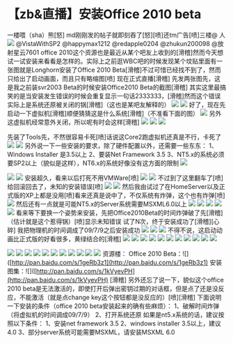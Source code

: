 # 【zb&直播】安装Office 2010 beta

一楼喂（sha）熊\[怒\] md刚刚发的帖子就即刻吞了\[怒\]\[喷\]还tm广告\[喷\]三楼@ 人 ![](https://wvbarchive.s3-ap-northeast-1.amazonaws.com/4782230837/91b7ca4ad11373f005ffe308ac0f4bfbf9ed045e.jpg) @VistaWithSP2 @happymax1212 @redapple0204 @zhukun200098 @放射星云7601 office 2010这个资源也是最近从某个吧友上收到的\[滑稽\]然而今天想试一试安装来看看是怎样的。实际上之前逛WBC吧的时候发现某个坟贴里面有一张图就是Longhorn安装了Office 2010 Beta\[滑稽\]不过可惜已经找不到了，然而只给出了启动画面，而且只有略缩图\[喷\] 现在正式直播\[滑稽\] 先发两张图先，这是我之前装svr2003 Beta的时候安装Office2010 Beta的截图\[滑稽\] 其实这里最搞笑的是当安装发生错误的时候会重复显示一句话2333333，\[滑稽\]然而这个错误实际上是系统还原被关闭的锅\[滑稽\]（这也是某吧友解释的） ![](https://wvbarchive.s3-ap-northeast-1.amazonaws.com/4782230837/17d876dea9ec8a13a2c3d977ff03918fa2ecc046.jpg) ![](https://wvbarchive.s3-ap-northeast-1.amazonaws.com/4782230837/c27fc11fa8d3fd1f0bc82cad384e251f97ca5f5d.jpg) 好了，现在先启动一下虚拟机\[滑稽\]顺便猜猜这是什么系统\[滑稽\]（不准看下面的图） ![](https://wvbarchive.s3-ap-northeast-1.amazonaws.com/4782230837/94de4f35349b033bb0ff754d1dce36d3d439bd2c.jpg) 另外这虚拟机经常意外关闭，所以呢有时会这样\[滑稽\] ![](https://wvbarchive.s3-ap-northeast-1.amazonaws.com/4782230837/f47beb5594eef01f11a19152e8fe9925be317de1.jpg) ![](https://wvbarchive.s3-ap-northeast-1.amazonaws.com/4782230837/20ad422cd42a2834ddd1bf9c53b5c9ea14cebf2c.jpg) ![](https://wvbarchive.s3-ap-northeast-1.amazonaws.com/4782230837/112ee6ca39dbb6fd23ee6cb10124ab18952b37e1.jpg)

先装了Tools先，不然很容易卡死\[喷\]话说这Core2跑虚拟机还真是不行，卡死了 ![](https://wvbarchive.s3-ap-northeast-1.amazonaws.com/4782230837/d01b11c7a7efce1bbeb4415da751f3deb68f65fb.jpg) ![](https://wvbarchive.s3-ap-northeast-1.amazonaws.com/4782230837/2dd6284b20a44623d8072cf59022720e0ef3d74a.jpg) 另外说一下一些安装的要求，除了硬件配置以外，还需要一些东东： 1、Windows Installer 是3.5以上 2、要装Net Framework 3.5 3、NT5.x的系统必须要SP2以上（貌似是这样），NT6.x的系统好像没有这方面的限制 ![](https://wvbarchive.s3-ap-northeast-1.amazonaws.com/4782230837/e4361a1fd21b0ef4739113c9d5c451da80cb3e25.jpg)

![](https://wvbarchive.s3-ap-northeast-1.amazonaws.com/4782230837/f08aad8165380cd76f912a7aa944ad345b828194.jpg) ![](https://wvbarchive.s3-ap-northeast-1.amazonaws.com/4782230837/d01b11c7a7efce1bbf27405da751f3deb58f650a.jpg) 安装超久，看来以后打死不用VMWare\[喷\] ![](https://wvbarchive.s3-ap-northeast-1.amazonaws.com/4782230837/dc76b659ccbf6c81bf50a47fb43eb13532fa4033.jpg) ![](https://wvbarchive.s3-ap-northeast-1.amazonaws.com/4782230837/94cbe095a4c27d1eb540b35313d5ad6edcc4383c.jpg) 不过到了这里翻车了\[喷\]给回滚回去了，未知的安装错误\[喷\] ![](https://wvbarchive.s3-ap-northeast-1.amazonaws.com/4782230837/3b7df9500fb30f2438ed6694c095d143ac4b0323.jpg) ![](https://wvbarchive.s3-ap-northeast-1.amazonaws.com/4782230837/b828b601baa1cd112a86f8b7b112c8fcc2ce2d6e.jpg) 然后我由试过了在HomeServer以及正式版的XP上都是没用\[喷\]看来还真是说中了，不仅系统有炸弹，这个也有炸弹\[喷\] ![](https://wvbarchive.s3-ap-northeast-1.amazonaws.com/4782230837/1b41aeeb15ce36d33f7377a732f33a87e850b12c.jpg) 然后还有一点就是可能NT5.x的Server系统需要MSXML6.0以上 ![](https://wvbarchive.s3-ap-northeast-1.amazonaws.com/4782230837/42fc1cf50ad162d944db968b19dfa9ec8b13cd62.jpg) ![](https://wvbarchive.s3-ap-northeast-1.amazonaws.com/4782230837/8808a4cfc3fdfc03cf23172fdc3f8794a6c226c7.jpg) ![](https://wvbarchive.s3-ap-northeast-1.amazonaws.com/4782230837/edbfb61273f08202da8c65a843fbfbedaa641b04.jpg) ![](https://wvbarchive.s3-ap-northeast-1.amazonaws.com/4782230837/dde29afbaf51f3de96c84df39ceef01f3b297920.jpg) ![](https://wvbarchive.s3-ap-northeast-1.amazonaws.com/4782230837/f86dce004c086e06ade7cbdc0a087bf408d1cbd4.jpg) 看来等下要换一个姿势来安装，先把Office2010Beta的时间炸弹破了先\[滑稽\]（估计就是这个惹得锅）\[喷\]显示未知错误 试了N次，终于安装成功了\[滑稽\]\[心碎\] 我把物理机的时间调成了09/7/9之后安装成功 ![](https://wvbarchive.s3-ap-northeast-1.amazonaws.com/4782230837/b2ebd9086b63f624a997db948f44ebf8184ca351.jpg) ![](https://wvbarchive.s3-ap-northeast-1.amazonaws.com/4782230837/4c23f62297dda1444a848e25bab7d0a20ef4868a.jpg) ![](https://wvbarchive.s3-ap-northeast-1.amazonaws.com/4782230837/c760c3c37d1ed21b4033cc72a56eddc453da3fa0.jpg) 不得不说，这启动动画比正式版的好看很多，黄绿结合的\[滑稽\] ![](https://wvbarchive.s3-ap-northeast-1.amazonaws.com/4782230837/49d0cc19972bd4076ecf3e6a73899e510eb30916.jpg) ![](https://wvbarchive.s3-ap-northeast-1.amazonaws.com/4782230837/7625482fb9389b50b1be0dc58d35e5dde5116ede.jpg) ![](https://wvbarchive.s3-ap-northeast-1.amazonaws.com/4782230837/8a7402390cd79123744d78e3a5345982b0b780ea.jpg) ![](https://wvbarchive.s3-ap-northeast-1.amazonaws.com/4782230837/222d95d2572c11df088b53b46b2762d0f503c2c1.jpg) ![](https://wvbarchive.s3-ap-northeast-1.amazonaws.com/4782230837/cb20d41d8701a18b0af3fed8962f07082938fe07.jpg) ![](https://wvbarchive.s3-ap-northeast-1.amazonaws.com/4782230837/7d9932fab2fb4316dd0596ed28a4462308f7d301.jpg) ![](https://wvbarchive.s3-ap-northeast-1.amazonaws.com/4782230837/f20f24176d224f4a92c39f8401f790529a22d1c1.jpg) ![](https://wvbarchive.s3-ap-northeast-1.amazonaws.com/4782230837/e6eacfd2fd1f4134ba58e9e92d1f95cad0c85e2b.jpg) ![](https://wvbarchive.s3-ap-northeast-1.amazonaws.com/4782230837/891e72cf36d3d539658ee3543287e950372ab0e8.jpg) ![](https://wvbarchive.s3-ap-northeast-1.amazonaws.com/4782230837/90e26e25ab18972b8d6fec5deecd7b899c510ac1.jpg) ![](https://wvbarchive.s3-ap-northeast-1.amazonaws.com/4782230837/91fdd4df9c82d158ed30b526880a19d8be3e42e8.jpg)

![](https://wvbarchive.s3-ap-northeast-1.amazonaws.com/4782230837/99c7af94d143ad4bb485aa578a025aafa60f06f7.jpg) ![](https://wvbarchive.s3-ap-northeast-1.amazonaws.com/4782230837/b7f7f68ea0ec08faf93efc3051ee3d6d54fbda65.jpg) ![](https://wvbarchive.s3-ap-northeast-1.amazonaws.com/4782230837/dedb600928381f307b27623ea1014c086f06f065.jpg) ![](https://wvbarchive.s3-ap-northeast-1.amazonaws.com/4782230837/191a5a6c55fbb2fbed18b785474a20a44723dc68.jpg) ![](https://wvbarchive.s3-ap-northeast-1.amazonaws.com/4782230837/dea568b20f2442a7b9231232d943ad4bd0130269.jpg) ![](https://wvbarchive.s3-ap-northeast-1.amazonaws.com/4782230837/dba428c3d56285351ade3db698ef76c6a6ef6365.jpg) ![](https://wvbarchive.s3-ap-northeast-1.amazonaws.com/4782230837/e9835e13b31bb0517a165cbf3e7adab44bede069.jpg) ![](https://wvbarchive.s3-ap-northeast-1.amazonaws.com/4782230837/f7b124a88226cffc67d45325b1014a90f403eaa5.jpg) ![](https://wvbarchive.s3-ap-northeast-1.amazonaws.com/4782230837/fccad63433fa828b8fdd7174f51f4134950a5aa4.jpg) ![](https://wvbarchive.s3-ap-northeast-1.amazonaws.com/4782230837/6e29c4cd7cd98d10f3ede3a6293fb80e7aec9066.jpg) ![](https://wvbarchive.s3-ap-northeast-1.amazonaws.com/4782230837/cb20d41d8701a18b0bd3fdd8962f07082938fe67.jpg) 资源楼： Office 2010 Beta：!\[\]\([http://pan.baidu.com/s/1geRb3z1](http://pan.baidu.com/s/1geRb3z1) 安装图集：!\[\]\([http://pan.baidu.com/s/1kVyevPH](http://pan.baidu.com/s/1kVyevPH) \[滑稽\] 另外还忘了说一下，貌似这个office 2010 beta是无法激活的，即使打开后弹出密钥过期的对话框，但是点了还是没反应，不能激活（就是点change key这个按钮都是没反应的）\[喷\]\[滑稽\] 下面说明一下安装的条件（office 2010 beta安装起来的确有些麻烦）： 1、破解时间炸弹（将虚拟机的时间调成09/7/9） 2、打开系统还原 如果是nt5.x系统的话，建议按照以下条件： 1、安装net framework 3.5 2、windows installer 3.5以上，建议4.0 3、部分server系统可能需要MSXML，请安装MSXML 6.0

